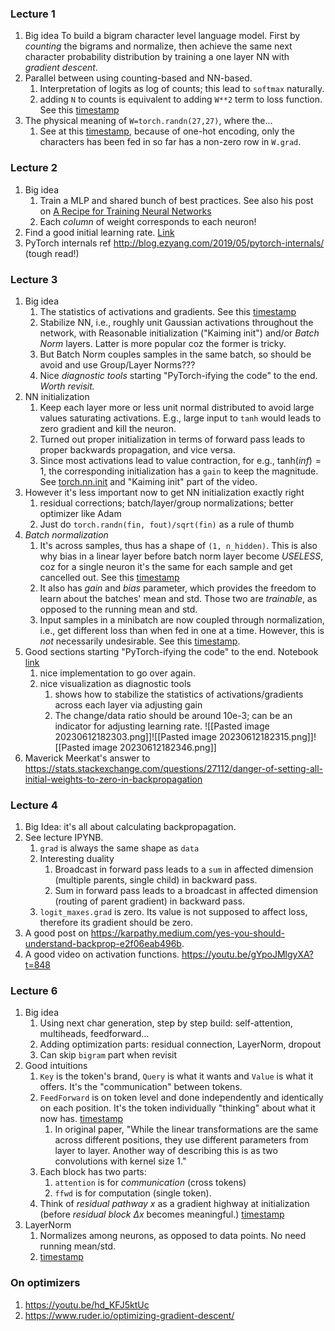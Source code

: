 ### Lecture 1
1. Big idea
	To build a bigram character level language model. First by *counting* the bigrams and normalize, then achieve the same next character probability distribution by training a one layer NN with *gradient descent*.
2. Parallel between using counting-based and NN-based.
	1. Interpretation of logits as log of counts; this lead to `softmax` naturally.
	2. adding `N` to counts is equivalent to adding `W**2` term to loss function. See this [timestamp](https://youtu.be/PaCmpygFfXo?t=6618)
3. The physical meaning of  `W=torch.randn(27,27)`, where the...
	1. See at this [timestamp](https://youtu.be/PaCmpygFfXo?t=6023), because of one-hot encoding, only the characters has been fed in so far has a non-zero row in `W.grad`.

### Lecture 2
1. Big idea
	1. Train a MLP and shared bunch of best practices. See also his post on [A Recipe for Training Neural Networks](https://karpathy.github.io/2019/04/25/recipe/)
	2. Each *column* of weight corresponds to each neuron!
2. Find a good initial learning rate. [Link](https://youtu.be/TCH_1BHY58I?t=2740)
3. PyTorch internals ref http://blog.ezyang.com/2019/05/pytorch-internals/ (tough read!)

### Lecture 3
1. Big idea
	1. The statistics of activations and gradients. See this [timestamp](https://youtu.be/P6sfmUTpUmc?t=4451)
	2. Stabilize NN, i.e., roughly unit Gaussian activations throughout the network, with Reasonable initialization ("Kaiming init")  and/or *Batch Norm* layers. Latter is more popular coz the former is tricky.
	3. But Batch Norm couples samples in the same batch, so should be avoid and use Group/Layer Norms???
	4. Nice *diagnostic tools* starting "PyTorch-ifying the code" to the end.  *Worth revisit.*
2. NN initialization
	1. Keep each layer more or less unit normal distributed to avoid large values saturating activations. E.g., large input to `tanh` would leads to zero gradient and kill the neuron.
	2. Turned out proper initialization in terms of forward pass leads to proper backwards propagation, and vice versa.
	3. Since most activations lead to value contraction, for e.g., $\text{tanh}(inf)=1$, the corresponding initialization has a `gain` to keep the magnitude. See [torch.nn.init](https://pytorch.org/docs/stable/nn.init.html) and "Kaiming init" part of the video.
 3. However it's less important now to get NN initialization exactly right
	1. residual corrections; batch/layer/group normalizations; better optimizer like Adam
	2. Just do `torch.randn(fin, fout)/sqrt(fin)` as a rule of thumb
3. *Batch normalization*
	1. It's across samples, thus has a shape of `(1, n_hidden)`. This is also why bias in a linear layer before batch norm layer become *USELESS*, coz for a single neuron it's the same for each sample and get cancelled out. See this [timestamp](https://youtu.be/P6sfmUTpUmc?t=3696)
	2. It also has *gain* and *bias* parameter, which provides the freedom to learn about the batches' mean and std. Those two are *trainable*, as opposed to the running mean and std.
	3. Input samples in a minibatch are now coupled through normalization, i.e., get different loss than when fed in one at a time. However, this is *not* necessarily undesirable. See this [timestamp](https://youtu.be/P6sfmUTpUmc?t=3014).
 4. Good sections starting "PyTorch-ifying the code" to the end.  Notebook [link](https://github.com/karpathy/nn-zero-to-hero/blob/master/lectures/makemore/makemore_part3_bn.ipynb)
	 1. nice implementation to go over again.
	 2. nice visualization as diagnostic tools
		 1. shows how to stabilize the statistics of activations/gradients across each layer via adjusting gain
		 2. The change/data ratio should be around 10e-3; can be an indicator for adjusting learning rate.		![[Pasted image 20230612182303.png]]![[Pasted image 20230612182315.png]]![[Pasted image 20230612182346.png]]
5. Maverick Meerkat's answer to  https://stats.stackexchange.com/questions/27112/danger-of-setting-all-initial-weights-to-zero-in-backpropagation

### Lecture 4
1. Big Idea: it's all about calculating backpropagation.
2. See lecture IPYNB.
	1. `grad` is always the same shape as `data`
	2. Interesting duality
		1. Broadcast in forward pass leads to a `sum` in affected dimension (multiple parents, single child) in backward pass.
		2. Sum in forward pass leads to a broadcast in affected dimension (routing of parent gradient) in backward pass.
	3. `logit_maxes.grad` is zero. Its value is not supposed to affect loss, therefore its gradient should be zero.
3. A good post on https://karpathy.medium.com/yes-you-should-understand-backprop-e2f06eab496b. 
4. A good video on activation functions. https://youtu.be/gYpoJMlgyXA?t=848

### Lecture 6
1. Big idea
	1. Using next char generation, step by step build: self-attention, multiheads, feedforward...
	2. Adding optimization parts: residual connection, LayerNorm, dropout
	3. Can skip `bigram` part when revisit
2. Good intuitions
	1. `Key` is the token's brand, `Query` is what it wants and `Value` is what it offers. It's the "communication" between tokens.
	2. `FeedForward` is on token level and done independently and identically on each position. It's the token individually "thinking" about what it now has. [timestamp](https://youtu.be/kCc8FmEb1nY?list=PLAqhIrjkxbuWI23v9cThsA9GvCAUhRvKZ&t=5162) 
		1. In original paper, "While the linear transformations are the same across different positions, they use different parameters from layer to layer. Another way of describing this is as two convolutions with kernel size 1."
	3. Each block has two parts: 
		1. `attention` is for *communication* (cross tokens)
		2. `ffwd` is for computation (single token).
	4. Think of *residual pathway* $x$  as a gradient highway at initialization (before *residual block* $\Delta x$ becomes meaningful.) [timestamp](https://youtu.be/kCc8FmEb1nY?list=PLAqhIrjkxbuWI23v9cThsA9GvCAUhRvKZ&t=5320)
3. LayerNorm
	1. Normalizes among neurons, as opposed to data points. No need running mean/std.
	2. [timestamp](https://youtu.be/kCc8FmEb1nY?list=PLAqhIrjkxbuWI23v9cThsA9GvCAUhRvKZ&t=5573)


### On optimizers
1. https://youtu.be/hd_KFJ5ktUc
2. https://www.ruder.io/optimizing-gradient-descent/